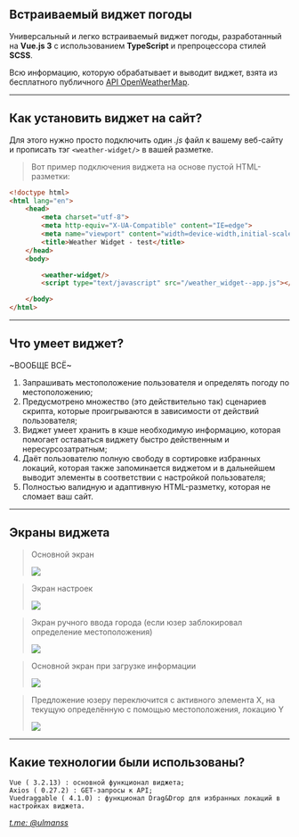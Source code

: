 ## Встраиваемый виджет погоды

Универсальный и легко встраиваемый виджет погоды, разработанный на **Vue.js 3** с использованием **TypeScript** и препроцессора стилей **SCSS**.

Всю информацию, которую обрабатывает и выводит виджет, взята из бесплатного публичного [API OpenWeatherMap](https://openweathermap.org/api).

---

## Как установить виджет на сайт?

Для этого нужно просто подключить один _.js_ файл к вашему веб-сайту и прописать тэг `<weather-widget/>` в вашей разметке.

> Вот пример подключения виджета на основе пустой HTML-разметки:

```html
<!doctype html>
<html lang="en">
    <head>
        <meta charset="utf-8">
        <meta http-equiv="X-UA-Compatible" content="IE=edge">
        <meta name="viewport" content="width=device-width,initial-scale=1">
        <title>Weather Widget - test</title>
    </head>
    <body>

        <weather-widget/>
        <script type="text/javascript" src="/weather_widget--app.js"></script>

    </body>
</html>
```

---

## Что умеет виджет?

~ВООБЩЕ ВСЁ~

1.  Запрашивать местоположение пользователя и определять погоду по местоположению;
2.  Предусмотрено множество (это действительно так) сценариев скрипта, которые проигрываются в зависимости от действий пользователя;
3.  Виджет умеет хранить в кэше необходимую информацию, которая помогает оставаться виджету быстро действенным и нересурсозатратным;
4.  Даёт пользователю полную свободу в сортировке избранных локаций, которая также запоминается виджетом и в дальнейшем выводит элементы в соответствии с настройкой пользователя;
5.  Полностью валидную и адаптивную HTML-разметку, которая не сломает ваш сайт.

---

## Экраны виджета

> Основной экран
>
> ![](https://i.postimg.cc/rF3fCw20/main.png)

> Экран настроек
>
> ![](https://i.postimg.cc/htmpCRKC/settings.png)

> Экран ручного ввода города (если юзер заблокировал определение местоположения)
>
> ![](https://i.postimg.cc/8CBwSdJM/upps.png)

> Основной экран при загрузке информации
>
> ![](https://i.postimg.cc/CKVJXr1w/upload.png)

> Предложение юзеру переключится с активного элемента X, на текущую определённую с помощью местоположения, локацию Y
>
> ![](https://i.postimg.cc/PxXyrLYc/switch.png)

---

## Какие технологии были использованы?

```plaintext
Vue ( 3.2.13) : основной функционал виджета;
Axios ( 0.27.2) : GET-запросы к API;
Vuedraggable ( 4.1.0) : функционал Drag&Drop для избранных локаций в настройках виджета.
```

[_t.me: @ulmanss_](https://t.me/ulmanss)
